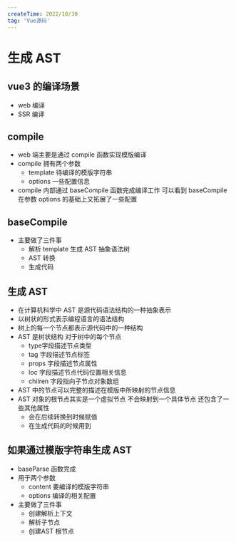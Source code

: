 ```yaml
---
createTime: 2022/10/30
tag: 'Vue源码'
---
```

# 生成 AST

## vue3 的编译场景

* web 编译
* SSR 编译

## compile

* web 端主要是通过 compile 函数实现模版编译
* compile 拥有两个参数
  * template 待编译的模版字符串
  * options 一些配置信息
* compile 内部通过 baseCompile 函数完成编译工作 可以看到 baseCompile 在参数 options 的基础上又拓展了一些配置

## baseCompile

* 主要做了三件事
  * 解析 template 生成 AST  抽象语法树
  * AST 转换
  * 生成代码

## 生成 AST

* 在计算机科学中  AST 是源代码语法结构的一种抽象表示
* 以树状的形式表示编程语言的语法结构
* 树上的每一个节点都表示源代码中的一种结构
* AST 是树状结构 对于树中的每个节点
  * type字段描述节点类型
  * tag 字段描述节点标签
  * props 字段描述节点属性
  * loc 字段描述节点代码位置相关信息
  * chilren 字段指向子节点对象数组
* AST 中的节点可以完整的描述在模版中所映射的节点信息
* AST 对象的根节点其实是一个虚拟节点  不会映射到一个具体节点 还包含了一些其他属性
  * 会在后续转换到时候赋值
  * 在生成代码的时候用到

## 如果通过模版字符串生成 AST

* baseParse 函数完成
* 用于两个参数
  * content 要编译的模版字符串
  * options 编译的相关配置
* 主要做了三件事
  * 创建解析上下文
  * 解析子节点
  * 创建AST 根节点
